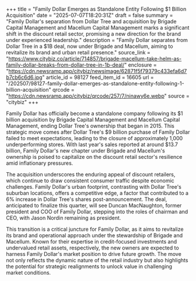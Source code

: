 +++
title = "Family Dollar Emerges as Standalone Entity Following $1 Billion Acquisition"
date = "2025-07-07T18:20:31Z"
draft = false
summary = "Family Dollar's separation from Dollar Tree and acquisition by Brigade Capital Management and Macellum Capital Management marks a significant shift in the discount retail sector, promising a new direction for the brand under experienced leadership."
description = "Family Dollar separates from Dollar Tree in a $1B deal, now under Brigade and Macellum, aiming to revitalize its brand and urban retail presence."
source_link = "https://www.citybiz.co/article/714857/brigade-macellum-take-helm-as-family-dollar-breaks-from-dollar-tree-in-1b-deal/"
enclosure = "https://cdn.newsramp.app/citybiz/newsimage/62871f5f79379c433efa6d7b7cb6c6d6.jpg"
article_id = 98127
feed_item_id = 16605
url = "/202507/98127-family-dollar-emerges-as-standalone-entity-following-1-billion-acquisition"
qrcode = "https://cdn.newsramp.app/citybiz/qrcode/257/7/ninawy6e.webp"
source = "citybiz"
+++

<p>Family Dollar has officially become a standalone company following its $1 billion acquisition by Brigade Capital Management and Macellum Capital Management, ending Dollar Tree's ownership that began in 2015. This strategic move comes after Dollar Tree's $9 billion purchase of Family Dollar failed to meet expectations, leading to the closure of approximately 1,000 underperforming stores. With last year's sales reported at around $13.7 billion, Family Dollar's new chapter under Brigade and Macellum's ownership is poised to capitalize on the discount retail sector's resilience amid inflationary pressures.</p><p>The acquisition underscores the enduring appeal of discount retailers, which continue to draw consistent consumer traffic despite economic challenges. Family Dollar's urban footprint, contrasting with Dollar Tree's suburban locations, offers a competitive edge, a factor that contributed to a 6% increase in Dollar Tree's shares post-announcement. The deal, anticipated to finalize this quarter, will see Duncan MacNaughton, former president and COO of Family Dollar, stepping into the roles of chairman and CEO, with Jason Nordin remaining as president.</p><p>This transition is a critical juncture for Family Dollar, as it aims to revitalize its brand and operational approach under the stewardship of Brigade and Macellum. Known for their expertise in credit-focused investments and undervalued retail assets, respectively, the new owners are expected to harness Family Dollar's market position to drive future growth. The move not only reflects the dynamic nature of the retail industry but also highlights the potential for strategic realignments to unlock value in challenging market conditions.</p>